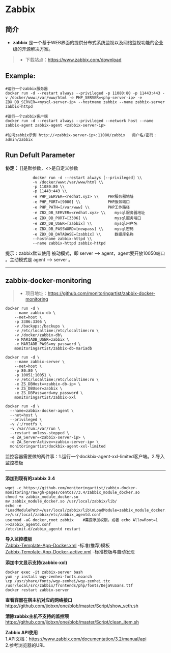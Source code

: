 Zabbix
===
## 简介
* **zabbix** 是一个基于WEB界面的提供分布式系统监视以及网络监视功能的企业级的开源解决方案。
> * 下载站点：https://www.zabbix.com/download


## Example:

    #运行一个zabbix服务器
    docker run -d --restart always --privileged -p 11080:80 -p 11443:443 -v /docker/www:/var/www/html -e PHP_SERVER=<php-server-ip> -e ZBX_DB_SERVER=<mysql-server-ip> --hostname zabbix --name zabbix-server zabbix-httpd

    #运行一个zabbix客户端
    docker run -d --restart always --privileged --network host --name zabbix-agent zabbix-agent <zabbix-server-ip>

    #访问zabbix示例 http://<zabbix-server-ip>:11080/zabbix   用户名/密码：admin/zabbix

## Run Defult Parameter
**协定：** []是默参数，<>是自定义参数

				docker run -d --restart always [--privileged] \\
				-v /docker/www:/var/www/html \\
				-p 11080:80 \\
				-p 11443:443 \\
				-e PHP_SERVER=<redhat.xyz> \\    PHP服务器地址
				-e PHP_PORT=[9000] \\            PHP服务端口
				-e PHP_PATH=[/var/www] \\        PHP工作路径
				-e ZBX_DB_SERVER=<redhat.xyz> \\    mysql服务器地址
				-e ZBX_DB_PORT=[3306] \\            mysql服务端口
				-e ZBX_DB_USER=[zabbix] \\          mysql用户名
				-e ZBX_DB_PASSWORD=[newpass] \\     mysql密码
				-e ZBX_DB_DATABASE=[zabbix] \\      数据库名称
				--hostname zabbix-httpd \\
				--name zabbix-httpd zabbix-httpd

提示：zabbix默认使用 被动模式，即 server --> agent，agent要开放10050端口 。主动模式是 agent --> server 。

****

## zabbix-docker-monitoring
> * 项目地址：https://github.com/monitoringartist/zabbix-docker-monitoring

	docker run -d \
		--name zabbix-db \
		--net=host \
		-p 3306:3306 \
		-v /backups:/backups \
		-v /etc/localtime:/etc/localtime:ro \
		-v /docker/zabbix-db\
		-e MARIADB_USER=zabbix \
		-e MARIADB_PASS=my_password \
		monitoringartist/zabbix-db-mariadb

	docker run -d \
		--name zabbix-server \
		--net=host \
		-p 80:80 \
		-p 10051:10051 \
		-v /etc/localtime:/etc/localtime:ro \
		-e ZS_DBHost=<zabbix-db-ip> \
		-e ZS_DBUser=zabbix \
		-e ZS_DBPassword=my_password \
		monitoringartist/zabbix-xxl

	docker run -d \
	  --name=zabbix-docker-agent \
	  --net=host \
	  --privileged \
	  -v /:/rootfs \
	  -v /var/run:/var/run \
	  --restart unless-stopped \
	  -e ZA_Server=<zabbix-server-ip> \
	  -e ZA_ServerActive=<zabbix-server-ip> \
	  monitoringartist/dockbix-agent-xxl-limited

监控容器需要做的两件事：1.运行一个dockbix-agent-xxl-limited客户端。2.导入监控模板

****

**添加到现有的zabbix 3.4**

    wget -c https://github.com/monitoringartist/zabbix-docker-monitoring/raw/gh-pages/centos7/3.4/zabbix_module_docker.so
    chmod +x zabbix_module_docker.so
    mv zabbix_module_docker.so /usr/local/zabbix/lib/
    echo -e "LoadModulePath=/usr/local/zabbix/lib\nLoadModule=zabbix_module_docker.so" >>/usr/local/zabbix/etc/zabbix_agentd.conf
    usermod -aG docker,root zabbix    #需要添加权限，或者 echo AllowRoot=1 >>zabbix_agentd.conf
    /etc/init.d/zabbix_agentd restart

**导入监控模板**  
[Zabbix-Template-App-Docker.xml](https://raw.githubusercontent.com/monitoringartist/zabbix-docker-monitoring/master/template/Zabbix-Template-App-Docker.xml) -标准(推荐)模板  
[Zabbix-Template-App-Docker-active.xml](https://raw.githubusercontent.com/monitoringartist/zabbix-docker-monitoring/master/template/Zabbix-Template-App-Docker-active.xml) -标准模板与自动发现


**添加中文显示支持(zabbix-xxl)**

    docker exec -it zabbix-server bash
    yum -y install wqy-zenhei-fonts.noarch
    \cp /usr/share/fonts/wqy-zenhei/wqy-zenhei.ttc /usr/local/src/zabbix/frontends/php/fonts/DejaVuSans.ttf
    docker restart zabbix-server

**查看容器在宿主机对应的网络接口**  
https://github.com/jiobxn/one/blob/master/Script/show_veth.sh

**清除zabbix主机不支持的监控项**  
https://github.com/jiobxn/one/blob/master/Script/clean_item.sh

**Zabbix API使用**  
1.API文档：https://www.zabbix.com/documentation/3.2/manual/api  
2.参考浏览器的URL
